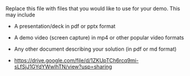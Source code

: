 Replace this file with files that you would like to use for your demo. This may include

- A presentation/deck in pdf or pptx format
- A demo video (screen capture) in mp4 or other popular video formats
- Any other document describing your solution (in pdf or md format)

- https://drive.google.com/file/d/1ZKUpTCh6rcq9mi-sLfSjJ1GYdYWwIhTN/view?usp=sharing
